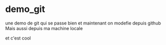 # demo_git
une demo de git qui se passe bien
et maintenant on modefie depuis github
Mais aussi depuis ma machine locale

et c'est cool
